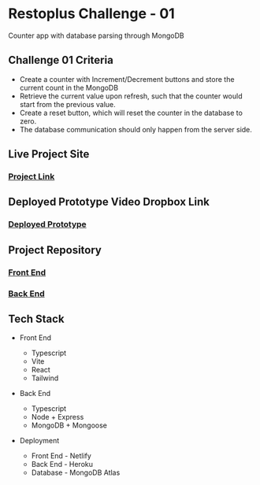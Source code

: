 # Restoplus Challenge - 01

Counter app with database parsing through MongoDB

## Challenge 01 Criteria

- Create a counter with Increment/Decrement buttons and store the current count in the MongoDB
- Retrieve the current value upon refresh, such that the counter would start from the previous value.
- Create a reset button, which will reset the counter in the database to zero.
- The database communication should only happen from the server side.

## Live Project Site

### [Project Link](https://lewisrestoplusmongodb.netlify.app/)

## Deployed Prototype Video Dropbox Link

### [Deployed Prototype](https://www.youtube.com/watch?v=ZcQyJ-gxke0&list=PL4cUxeGkcC9jx2TTZk3IGWKSbtugYdrlu)

## Project Repository

### [Front End](https://github.com/philipjonlewis/restoplus_01_client)

### [Back End](https://github.com/philipjonlewis/restoplus_01_server)

## Tech Stack

- Front End

  - Typescript
  - Vite
  - React
  - Tailwind

- Back End

  - Typescript
  - Node + Express
  - MongoDB + Mongoose

- Deployment
  - Front End - Netlify
  - Back End - Heroku
  - Database - MongoDB Atlas
